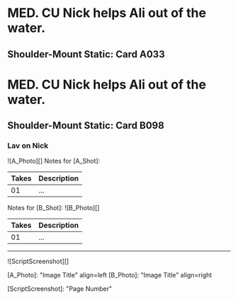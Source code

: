 # MED. CU Nick helps Ali out of the water.
## Shoulder-Mount Static: Card A033

# MED. CU Nick helps Ali out of the water.
## Shoulder-Mount Static: Card B098

### Lav on Nick

![A_Photo][]
Notes for [A_Shot]: 

| Takes | Description |
|:---|:----|
| 01 | ... |

Notes for [B_Shot]: 
![B_Photo][]

| Takes | Description |
|:---|:----|
| 01 | ... |

----

![ScriptScreenshot][]


[A_Photo]:  "Image Title" align=left
[B_Photo]:  "Image Title" align=right

[ScriptScreenshot]: "Page Number"